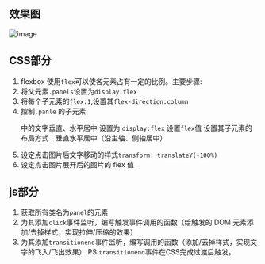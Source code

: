 ## 效果图
![image](http://ok7n02kz6.bkt.clouddn.com/liGopEMoKIldAh58NOsolFYI8-MX.gif)

## CSS部分
1. flexbox
使用`flex`可以使各元素占有一定的比例。主要步骤:
2. 将父元素`.panels`设置为`display:flex`
3. 将每个子元素的`flex:1`,设置其`flex-direction:column`
4. 控制`.panle` 的子元素 <p> 中的文字垂直、水平居中
设置为 `display:flex`
设置`flex`值
设置其子元素的布局方式：垂直水平居中（沿主轴、侧轴居中）
5. 设定点击图片后文字移动的样式`transform: translateY(-100%)`
6. 设定点击图片展开后的图片的 flex 值

## js部分
1. 获取所有类名为`panel`的元素
2. 为其添加`click`事件监听，编写触发事件调用的函数（给触发的 DOM 元素添加/去掉样式，实现拉伸/压缩的效果）
3. 为其添加`transitionend`事件监听，编写调用的函数（添加/去掉样式，实现文字的飞入/飞出效果）
PS:`transitionend`事件在CSS完成过渡后触发。